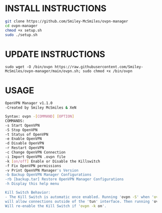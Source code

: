 # INSTALL INSTRUCTIONS

```sh
git clone https://github.com/Smiley-McSmiles/ovpn-manager
cd ovpn-manager
chmod +x setup.sh
sudo ./setup.sh
```

# UPDATE INSTRUCTIONS
`sudo wget -O /bin/ovpn https://raw.githubusercontent.com/Smiley-McSmiles/ovpn-manager/main/ovpn.sh; sudo chmod +x /bin/ovpn`

# USAGE

```sh
OpenVPN Manager v1.1.0
-Created by Smiley McSmiles & XeN

Syntax: ovpn -[COMMAND] [OPTION]
COMMANDS:
-s Start OpenVPN
-S Stop OpenVPN
-t Status of OpenVPN
-e Enable OpenVPN
-d Disable OpenVPN
-r Restart OpenVPN
-c Change OpenVPN Connection
-i Import OpenVPN .ovpn file
-k [on/off] Enable or Disable the Killswitch
-f Fix OpenVPN permissions
-v Print OpenVPN Manager's Version
-b Backup OpenVPN Manager Configurations
-rb [backup.tar] Restore OpenVPN Manager Configurations
-h Display this help menu

Kill Switch Behavior:
- The Kill Switch is automatic once enabled. Running 'ovpn -S' when 'ovpn -k on'
will allow connections outside of the 'tun' interface. Then running 'ovpn -s'
Will re-enable the Kill Switch if 'ovpn -k on'.

```
